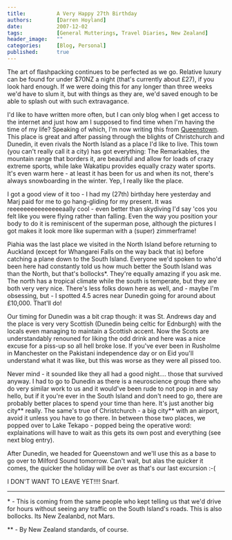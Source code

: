 ```yaml
---
title:          A Very Happy 27th Birthday
authors:        [Darren Hoyland]
date:           2007-12-02
tags:           [General Mutterings, Travel Diaries, New Zealand]
header_image:   ""
categories:     [Blog, Personal]
published:      true
---
```



The art of flashpacking continues to be perfected as we go. Relative luxury can be found for under $70NZ a night (that's currently about £27),  if you look hard enough. If we were doing this for any longer than three weeks we'd have to slum it, but with things as they are, we'd saved enough to be able to splash out with such extravagance.

I'd like to have written more often, but I can only blog when I get access to the internet and just how am I supposed to find time when I'm having the time of my life? Speaking of which, I'm now writing this from [Queenstown](http://maps.google.co.uk/maps?q=Queenstown,+Otago,+New+Zealand&amp;sa=X&amp;oi=map&amp;ct=title). This place is great and after passing through the blights of Christchurch and Dunedin, it even rivals the North Island as a place I'd like to live. This town (you can't really call it a city) has got everything: The Remarkables, the mountain range that borders it, are beautiful and allow for loads of crazy extreme sports, while lake Wakatipu provides equally crazy water sports. It's even warm here - at least it has been for us and when its not, there's always snowboarding in the winter. Yep, I really like the place.

I got a good view of it too - I had my (27th) birthday here yesterday and Marj paid for me to go hang-gliding for my present. It was reeeeeeeeeeeeeeeaally cool - even better than skydiving I'd say 'cos you felt like you were flying rather than falling. Even the way you position your body to do it is reminiscent of the superman pose, although the pictures I got makes it look more like superman with a (super) zimmerframe!

Piahia was the last place we visited in the North Island before returning to Auckland (except for Whangarei Falls on the way back that is) before catching a plane down to the South Island. Everyone we'd spoken to who'd been here had constantly told us how much better the South Island was than the North, but that's bollocks*. They're equally amazing if you ask me. The north has a tropical climate while the south is temperate, but they are both very very nice. There's less folks down here as well, and - maybe I'm obsessing, but - I spotted 4.5 acres near Dunedin going for around about £10,000. That'll do!

Our timing for Dunedin was a bit crap though: it was St. Andrews day and the place is very very Scottish (Dunedin being celtic for Ednburgh) with the locals even managing to maintain a Scottish accent. Now the Scots are understandably renouned for liking the odd drink and here was a nice excuse for a piss-up so all hell broke lose. If you've ever been in Rusholme in Manchester on the Pakistani independence day or on Eid you'll understand what it was like, but this was worse as they were all pissed too.

Never mind - it sounded like they all had a good night.... those that survived anyway. I had to go to Dunedin as there is a neuroscience group there who do very similar work to us and it would've been rude to not pop in and say hello, but if it you're ever in the South Island and don't need to go, there are probably better places to spend your time than here. It's just another big city\*\* really. The same's true of Christchurch - a big city\*\* with an airport, avoid it unless you have to go there. In between those two places, we popped over to Lake Tekapo - popped being the operative word: explainations will have to wait as this gets its own post and everything (see next blog entry).

After Dunedin, we headed for Queenstown and we'll use this as a base to go over to Milford Sound tomorrow. Can't wait, but alas the quicker it comes, the quicker the holiday will be over as that's our last excursion :-(

I DON'T WANT TO LEAVE YET!!!! Snarf.

---

\* - This is coming from the same people who kept telling us that we'd drive for hours without seeing any traffic on the South Island's roads. This is also bollocks. Its New Zealanbd, not Mars.

\** - By New Zealand standards, of course.
